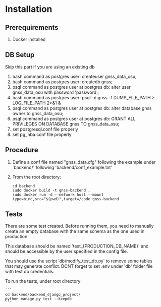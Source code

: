 # Installation

## Prerequirements

1. Docker installed

## DB Setup

Skip this part if you are using an existing db

1. bash command as postgres user: createuser gnss_data_osu;
2. bash command as postgres user: createdb gnss;
3. psql command as postgres user at postgres db: alter user gnss_data_osu with password 'password';
4. bash command as postgres user: psql -d gnss -f DUMP_FILE_PATH > LOG_FILE_PATH 2>&1 &
5. psql command as postgres user at postgres db: alter database gnss owner to gnss_data_osu;
6. psql command as postgres user at postgres db: GRANT ALL PRIVILEGES ON DATABASE gnss TO gnss_data_osu;
7. set postgresql.conf file properly
8. set pg_hba.conf file properly

## Procedure

1. Define a conf file named "gnss_data.cfg" following the example under 'backend/' following 'backend/conf_example.txt'
2. From the root directory:

   ```
   cd backend
   sudo docker build -t gnss-backend .
   sudo docker run -d --network host --mount type=bind,src="$(pwd)",target=/code gnss-backend
   ```

## Tests

There are some test created. Before running them, you need to manually create an empty database with the same schema as the one used in production.

This database should be named 'test\_{PRODUCTION_DB_NAME}' and should be accessible by the user specified in the config file.

You should use the script 'db/modify_test_db.py' to remove some tables that may generate conflict. DONT forget to
set .env under 'db' folder file with test db credentials.

To run the tests, under root directory

    ```
    cd backend/backend_django_project/
    python manage.py test --keepdb
    ```
